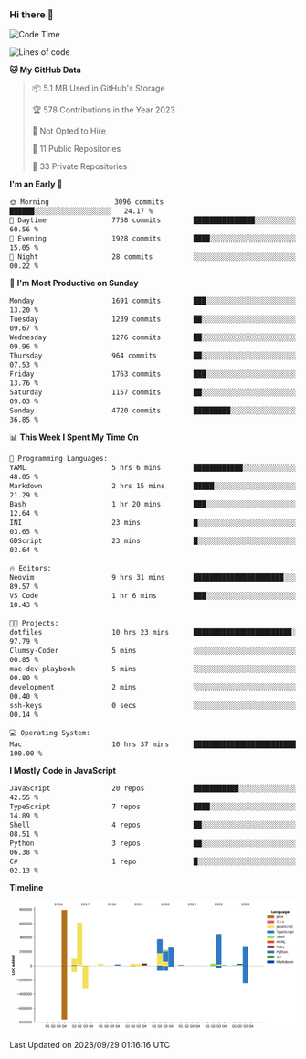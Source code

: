 ### Hi there 👋

<!--
**Clumsy-Coder/Clumsy-Coder** is a ✨ _special_ ✨ repository because its `README.md` (this file) appears on your GitHub profile.

Here are some ideas to get you started:

- 🔭 I’m currently working on ...
- 🌱 I’m currently learning ...
- 👯 I’m looking to collaborate on ...
- 🤔 I’m looking for help with ...
- 💬 Ask me about ...
- 📫 How to reach me: ...
- 😄 Pronouns: ...
- ⚡ Fun fact: ...
-->

<!-- anmol098/waka-readme-stats -->
<!--START_SECTION:waka-->
![Code Time](http://img.shields.io/badge/Code%20Time-401%20hrs%2019%20mins-blue)

![Lines of code](https://img.shields.io/badge/From%20Hello%20World%20I%27ve%20Written-3.3%20million%20lines%20of%20code-blue)

**🐱 My GitHub Data** 

> 📦 5.1 MB Used in GitHub's Storage 
 > 
> 🏆 578 Contributions in the Year 2023
 > 
> 🚫 Not Opted to Hire
 > 
> 📜 11 Public Repositories 
 > 
> 🔑 33 Private Repositories 
 > 
**I'm an Early 🐤** 

```text
🌞 Morning                3096 commits        ██████░░░░░░░░░░░░░░░░░░░   24.17 % 
🌆 Daytime                7758 commits        ███████████████░░░░░░░░░░   60.56 % 
🌃 Evening                1928 commits        ████░░░░░░░░░░░░░░░░░░░░░   15.05 % 
🌙 Night                  28 commits          ░░░░░░░░░░░░░░░░░░░░░░░░░   00.22 % 
```
📅 **I'm Most Productive on Sunday** 

```text
Monday                   1691 commits        ███░░░░░░░░░░░░░░░░░░░░░░   13.20 % 
Tuesday                  1239 commits        ██░░░░░░░░░░░░░░░░░░░░░░░   09.67 % 
Wednesday                1276 commits        ██░░░░░░░░░░░░░░░░░░░░░░░   09.96 % 
Thursday                 964 commits         ██░░░░░░░░░░░░░░░░░░░░░░░   07.53 % 
Friday                   1763 commits        ███░░░░░░░░░░░░░░░░░░░░░░   13.76 % 
Saturday                 1157 commits        ██░░░░░░░░░░░░░░░░░░░░░░░   09.03 % 
Sunday                   4720 commits        █████████░░░░░░░░░░░░░░░░   36.85 % 
```


📊 **This Week I Spent My Time On** 

```text
💬 Programming Languages: 
YAML                     5 hrs 6 mins        ████████████░░░░░░░░░░░░░   48.05 % 
Markdown                 2 hrs 15 mins       █████░░░░░░░░░░░░░░░░░░░░   21.29 % 
Bash                     1 hr 20 mins        ███░░░░░░░░░░░░░░░░░░░░░░   12.64 % 
INI                      23 mins             █░░░░░░░░░░░░░░░░░░░░░░░░   03.65 % 
GDScript                 23 mins             █░░░░░░░░░░░░░░░░░░░░░░░░   03.64 % 

🔥 Editors: 
Neovim                   9 hrs 31 mins       ██████████████████████░░░   89.57 % 
VS Code                  1 hr 6 mins         ███░░░░░░░░░░░░░░░░░░░░░░   10.43 % 

🐱‍💻 Projects: 
dotfiles                 10 hrs 23 mins      ████████████████████████░   97.79 % 
Clumsy-Coder             5 mins              ░░░░░░░░░░░░░░░░░░░░░░░░░   00.85 % 
mac-dev-playbook         5 mins              ░░░░░░░░░░░░░░░░░░░░░░░░░   00.80 % 
development              2 mins              ░░░░░░░░░░░░░░░░░░░░░░░░░   00.40 % 
ssh-keys                 0 secs              ░░░░░░░░░░░░░░░░░░░░░░░░░   00.14 % 

💻 Operating System: 
Mac                      10 hrs 37 mins      █████████████████████████   100.00 % 
```

**I Mostly Code in JavaScript** 

```text
JavaScript               20 repos            ███████████░░░░░░░░░░░░░░   42.55 % 
TypeScript               7 repos             ████░░░░░░░░░░░░░░░░░░░░░   14.89 % 
Shell                    4 repos             ██░░░░░░░░░░░░░░░░░░░░░░░   08.51 % 
Python                   3 repos             ██░░░░░░░░░░░░░░░░░░░░░░░   06.38 % 
C#                       1 repo              █░░░░░░░░░░░░░░░░░░░░░░░░   02.13 % 
```



**Timeline**

![Lines of Code chart](https://raw.githubusercontent.com/Clumsy-Coder/Clumsy-Coder/main/assets/bar_graph.png)


 Last Updated on 2023/09/29 01:16:16 UTC
<!--END_SECTION:waka-->
